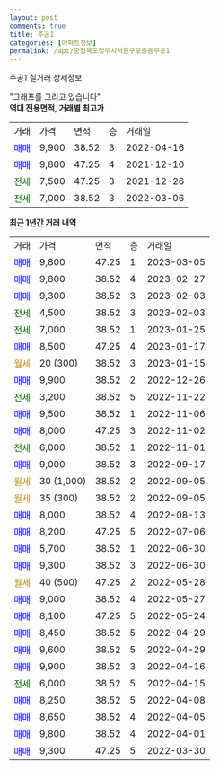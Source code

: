 ```yaml
---
layout: post
comments: true
title: 주공1
categories: [아파트정보]
permalink: /apt/충청북도청주시서원구모충동주공1
---
```


주공1 실거래 상세정보

<script type="text/javascript">
  google.charts.load('current', {'packages':['line', 'corechart']});
  google.charts.setOnLoadCallback(drawChart);

  function drawChart() {
    var data = new google.visualization.DataTable();
    data.addColumn('date', '거래일');
    data.addColumn('number', "매매");
    data.addColumn('number', "전세");
    data.addColumn('number', "전매");

    data.addRows([[new Date(Date.parse("2023-03-05")), 9800, null, null], [new Date(Date.parse("2023-02-27")), 9800, null, null], [new Date(Date.parse("2023-02-03")), 9300, null, null], [new Date(Date.parse("2023-02-03")), null, 4500, null], [new Date(Date.parse("2023-01-25")), null, 7000, null], [new Date(Date.parse("2023-01-17")), 8500, null, null], [new Date(Date.parse("2023-01-15")), null, null, null], [new Date(Date.parse("2022-12-26")), 9900, null, null], [new Date(Date.parse("2022-11-22")), null, 3200, null], [new Date(Date.parse("2022-11-06")), 9500, null, null], [new Date(Date.parse("2022-11-02")), 8000, null, null], [new Date(Date.parse("2022-11-01")), null, 6000, null], [new Date(Date.parse("2022-09-17")), 9000, null, null], [new Date(Date.parse("2022-09-05")), null, null, null], [new Date(Date.parse("2022-09-05")), null, null, null], [new Date(Date.parse("2022-08-13")), 8000, null, null], [new Date(Date.parse("2022-07-06")), 8200, null, null], [new Date(Date.parse("2022-06-30")), 5700, null, null], [new Date(Date.parse("2022-06-30")), 9300, null, null], [new Date(Date.parse("2022-05-28")), null, null, null], [new Date(Date.parse("2022-05-27")), 9000, null, null], [new Date(Date.parse("2022-05-24")), 8100, null, null], [new Date(Date.parse("2022-04-29")), 8450, null, null], [new Date(Date.parse("2022-04-29")), 9600, null, null], [new Date(Date.parse("2022-04-16")), 9900, null, null], [new Date(Date.parse("2022-04-15")), null, 6000, null], [new Date(Date.parse("2022-04-08")), 8250, null, null], [new Date(Date.parse("2022-04-05")), 8650, null, null], [new Date(Date.parse("2022-04-01")), 9800, null, null], [new Date(Date.parse("2022-03-30")), 9300, null, null]]);

    var options = {
      hAxis: {
        format: 'yyyy/MM/dd'
      },    
      lineWidth: 0,
      pointsVisible: true,    
      title: '최근 1년간 유형별 실거래가 분포',
      legend: { position: 'bottom' }
    };

    var formatter = new google.visualization.NumberFormat({pattern:'###,###'} );
    formatter.format(data, 1);
    formatter.format(data, 2);
    
    setTimeout(function() {
        var chart = new google.visualization.LineChart(document.getElementById('columnchart_material'));
        chart.draw(data, (options));
        document.getElementById('loading').style.display = 'none';
    }, 200);
  }
</script>


<div id="loading" style="z-index:20; display: block; margin-left: 0px">"그래프를 그리고 있습니다"</div>
<div id="columnchart_material" style="width: 95%; margin-left: 0px; display: block"></div>
<!-- contents start -->
<b>역대 전용면적, 거래별 최고가</b>
<table class="sortable">
    <tr>
      <td>거래</td>
      <td>가격</td>
      <td>면적</td>
      <td>층</td>
      <td>거래일</td>
    </tr>
        <tr>
          <td><a style="color: blue">매매</a></td>
          <td>9,900</td>
          <td>38.52</td>
          <td>3</td>
          <td>2022-04-16</td>
        </tr>            <tr>
          <td><a style="color: blue">매매</a></td>
          <td>9,800</td>
          <td>47.25</td>
          <td>4</td>
          <td>2021-12-10</td>
        </tr>        
        <tr>
              <td><a style="color: darkgreen">전세</a></td>
              <td>7,500</td>
              <td>47.25</td>
              <td>3</td>
              <td>2021-12-26</td>
            </tr>            <tr>
              <td><a style="color: darkgreen">전세</a></td>
              <td>7,000</td>
              <td>38.52</td>
              <td>3</td>
              <td>2022-03-06</td>
            </tr>        
    
</table>

<b>최근 1년간 거래 내역</b>

<table class="sortable">
    <tr>
      <td>거래</td>
      <td>가격</td>
      <td>면적</td>
      <td>층</td>
      <td>거래일</td>
    </tr>
    <tr>
      <td><a style="color: blue">매매</a></td>
      <td>9,800</td>
      <td>47.25</td>
      <td>1</td>
      <td>2023-03-05</td>
    </tr>          <tr>
      <td><a style="color: blue">매매</a></td>
      <td>9,800</td>
      <td>38.52</td>
      <td>4</td>
      <td>2023-02-27</td>
    </tr>          <tr>
      <td><a style="color: blue">매매</a></td>
      <td>9,300</td>
      <td>38.52</td>
      <td>3</td>
      <td>2023-02-03</td>
    </tr>          <tr>
      <td><a style="color: darkgreen">전세</a></td>
      <td>4,500</td>
      <td>38.52</td>
      <td>3</td>
      <td>2023-02-03</td>
    </tr>          <tr>
      <td><a style="color: darkgreen">전세</a></td>
      <td>7,000</td>
      <td>38.52</td>
      <td>1</td>
      <td>2023-01-25</td>
    </tr>          <tr>
      <td><a style="color: blue">매매</a></td>
      <td>8,500</td>
      <td>47.25</td>
      <td>4</td>
      <td>2023-01-17</td>
    </tr>          <tr>
      <td><a style="color: darkgoldenrod">월세</a></td>
      <td>20 (300)</td>
      <td>38.52</td>
      <td>3</td>
      <td>2023-01-15</td>
    </tr>          <tr>
      <td><a style="color: blue">매매</a></td>
      <td>9,900</td>
      <td>38.52</td>
      <td>2</td>
      <td>2022-12-26</td>
    </tr>          <tr>
      <td><a style="color: darkgreen">전세</a></td>
      <td>3,200</td>
      <td>38.52</td>
      <td>5</td>
      <td>2022-11-22</td>
    </tr>          <tr>
      <td><a style="color: blue">매매</a></td>
      <td>9,500</td>
      <td>38.52</td>
      <td>1</td>
      <td>2022-11-06</td>
    </tr>          <tr>
      <td><a style="color: blue">매매</a></td>
      <td>8,000</td>
      <td>47.25</td>
      <td>3</td>
      <td>2022-11-02</td>
    </tr>          <tr>
      <td><a style="color: darkgreen">전세</a></td>
      <td>6,000</td>
      <td>38.52</td>
      <td>1</td>
      <td>2022-11-01</td>
    </tr>          <tr>
      <td><a style="color: blue">매매</a></td>
      <td>9,000</td>
      <td>38.52</td>
      <td>3</td>
      <td>2022-09-17</td>
    </tr>          <tr>
      <td><a style="color: darkgoldenrod">월세</a></td>
      <td>30 (1,000)</td>
      <td>38.52</td>
      <td>2</td>
      <td>2022-09-05</td>
    </tr>          <tr>
      <td><a style="color: darkgoldenrod">월세</a></td>
      <td>35 (300)</td>
      <td>38.52</td>
      <td>2</td>
      <td>2022-09-05</td>
    </tr>          <tr>
      <td><a style="color: blue">매매</a></td>
      <td>8,000</td>
      <td>38.52</td>
      <td>4</td>
      <td>2022-08-13</td>
    </tr>          <tr>
      <td><a style="color: blue">매매</a></td>
      <td>8,200</td>
      <td>47.25</td>
      <td>5</td>
      <td>2022-07-06</td>
    </tr>          <tr>
      <td><a style="color: blue">매매</a></td>
      <td>5,700</td>
      <td>38.52</td>
      <td>1</td>
      <td>2022-06-30</td>
    </tr>          <tr>
      <td><a style="color: blue">매매</a></td>
      <td>9,300</td>
      <td>38.52</td>
      <td>3</td>
      <td>2022-06-30</td>
    </tr>          <tr>
      <td><a style="color: darkgoldenrod">월세</a></td>
      <td>40 (500)</td>
      <td>47.25</td>
      <td>2</td>
      <td>2022-05-28</td>
    </tr>          <tr>
      <td><a style="color: blue">매매</a></td>
      <td>9,000</td>
      <td>38.52</td>
      <td>4</td>
      <td>2022-05-27</td>
    </tr>          <tr>
      <td><a style="color: blue">매매</a></td>
      <td>8,100</td>
      <td>47.25</td>
      <td>5</td>
      <td>2022-05-24</td>
    </tr>          <tr>
      <td><a style="color: blue">매매</a></td>
      <td>8,450</td>
      <td>38.52</td>
      <td>5</td>
      <td>2022-04-29</td>
    </tr>          <tr>
      <td><a style="color: blue">매매</a></td>
      <td>9,600</td>
      <td>38.52</td>
      <td>5</td>
      <td>2022-04-29</td>
    </tr>          <tr>
      <td><a style="color: blue">매매</a></td>
      <td>9,900</td>
      <td>38.52</td>
      <td>3</td>
      <td>2022-04-16</td>
    </tr>          <tr>
      <td><a style="color: darkgreen">전세</a></td>
      <td>6,000</td>
      <td>38.52</td>
      <td>5</td>
      <td>2022-04-15</td>
    </tr>          <tr>
      <td><a style="color: blue">매매</a></td>
      <td>8,250</td>
      <td>38.52</td>
      <td>5</td>
      <td>2022-04-08</td>
    </tr>          <tr>
      <td><a style="color: blue">매매</a></td>
      <td>8,650</td>
      <td>38.52</td>
      <td>4</td>
      <td>2022-04-05</td>
    </tr>          <tr>
      <td><a style="color: blue">매매</a></td>
      <td>9,800</td>
      <td>38.52</td>
      <td>4</td>
      <td>2022-04-01</td>
    </tr>          <tr>
      <td><a style="color: blue">매매</a></td>
      <td>9,300</td>
      <td>47.25</td>
      <td>5</td>
      <td>2022-03-30</td>
    </tr>      </table>
<!-- contents end -->    


